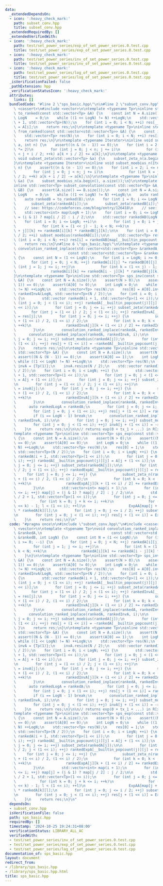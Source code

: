 ```yaml
---
data:
  _extendedDependsOn:
  - icon: ':heavy_check_mark:'
    path: subset_conv.hpp
    title: subset_conv.hpp
  _extendedRequiredBy: []
  _extendedVerifiedWith:
  - icon: ':heavy_check_mark:'
    path: test/set_power_series/exp_of_set_power_series.0.test.cpp
    title: test/set_power_series/exp_of_set_power_series.0.test.cpp
  - icon: ':heavy_check_mark:'
    path: test/set_power_series/inv_of_set_power_series.0.test.cpp
    title: test/set_power_series/inv_of_set_power_series.0.test.cpp
  - icon: ':heavy_check_mark:'
    path: test/set_power_series/log_of_set_power_series.0.test.cpp
    title: test/set_power_series/log_of_set_power_series.0.test.cpp
  _isVerificationFailed: false
  _pathExtension: hpp
  _verificationStatusIcon: ':heavy_check_mark:'
  attributes:
    links: []
  bundledCode: "#line 2 \"sps_basic.hpp\"\n\n#line 2 \"subset_conv.hpp\"\n\n#include\
    \ <cassert>\n#include <vector>\n\ntemplate <typename Tp>\ninline std::vector<std::vector<Tp>>\
    \ to_ranked(const std::vector<Tp> &A) {\n    const int N = A.size();\n    int\
    \ LogN    = 0;\n    while ((1 << LogN) != N) ++LogN;\n    std::vector res(LogN\
    \ + 1, std::vector<Tp>(N));\n    for (int i = 0; i < N; ++i) res[__builtin_popcount(i)][i]\
    \ = A[i];\n    return res;\n}\n\ntemplate <typename Tp>\ninline std::vector<Tp>\
    \ from_ranked(const std::vector<std::vector<Tp>> &A) {\n    const int N = A[0].size();\n\
    \    std::vector<Tp> res(N);\n    for (int i = 0; i < N; ++i) res[i] = A[__builtin_popcount(i)][i];\n\
    \    return res;\n}\n\ntemplate <typename Iterator>\ninline void subset_zeta_n(Iterator\
    \ a, int n) {\n    assert((n & (n - 1)) == 0);\n    for (int i = 2; i <= n; i\
    \ *= 2)\n        for (int j = 0; j < n; j += i)\n            for (int k = j; k\
    \ < j + i / 2; ++k) a[k + i / 2] += a[k];\n}\n\ntemplate <typename Tp>\ninline\
    \ void subset_zeta(std::vector<Tp> &a) {\n    subset_zeta_n(a.begin(), a.size());\n\
    }\n\ntemplate <typename Iterator>\ninline void subset_moebius_n(Iterator a, int\
    \ n) {\n    assert((n & (n - 1)) == 0);\n    for (int i = 2; i <= n; i *= 2)\n\
    \        for (int j = 0; j < n; j += i)\n            for (int k = j; k < j + i\
    \ / 2; ++k) a[k + i / 2] -= a[k];\n}\n\ntemplate <typename Tp>\ninline void subset_moebius(std::vector<Tp>\
    \ &a) {\n    subset_moebius_n(a.begin(), a.size());\n}\n\ntemplate <typename Tp>\n\
    inline std::vector<Tp> subset_convolution(const std::vector<Tp> &A, const std::vector<Tp>\
    \ &B) {\n    assert(A.size() == B.size());\n    const int N = A.size();\n    int\
    \ LogN    = 0;\n    while ((1 << LogN) != N) ++LogN;\n    auto rankedA = to_ranked(A);\n\
    \    auto rankedB = to_ranked(B);\n\n    for (int i = 0; i <= LogN; ++i) {\n \
    \       subset_zeta(rankedA[i]);\n        subset_zeta(rankedB[i]);\n    }\n\n\
    \    // see: https://codeforces.com/blog/entry/126418\n    // see: https://oeis.org/A025480\n\
    \    std::vector<int> map(LogN + 1);\n    for (int i = 0; i <= LogN; ++i) map[i]\
    \ = (i & 1) ? map[i / 2] : i / 2;\n\n    std::vector rankedAB(LogN / 2 + 1, std::vector<Tp>(N));\n\
    \    for (int i = 0; i <= LogN; ++i)\n        for (int j = 0; i + j <= LogN; ++j)\n\
    \            for (int k = (1 << j) - 1; k < N; ++k)\n                rankedAB[map[i\
    \ + j]][k] += rankedA[i][k] * rankedB[j][k];\n\n    for (int i = 0; i <= LogN\
    \ / 2; ++i) subset_moebius(rankedAB[i]);\n\n    std::vector<Tp> res(N);\n    for\
    \ (int i = 0; i < N; ++i) res[i] = rankedAB[map[__builtin_popcount(i)]][i];\n\
    \    return res;\n}\n#line 6 \"sps_basic.hpp\"\n\ntemplate <typename Tp>\nvoid\
    \ convolution_ranked_inplace(std::vector<std::vector<Tp>> &rankedA,\n        \
    \                        const std::vector<std::vector<Tp>> &rankedB, int LogN)\
    \ {\n    const int N = (1 << LogN);\n    for (int i = LogN; i >= 0; --i) {\n \
    \       for (int j = 0; j < N; ++j) rankedA[i][j] *= rankedB[0][j];\n        for\
    \ (int j = 1; j <= i; ++j)\n            for (int k = (1 << j) - 1; k < N; ++k)\n\
    \                rankedA[i][k] += rankedA[i - j][k] * rankedB[j][k];\n    }\n\
    }\n\ntemplate <typename Tp>\ninline std::vector<Tp> sps_inv(const std::vector<Tp>\
    \ &A) {\n    const int N = A.size();\n    assert(N > 0);\n    assert((N & (N -\
    \ 1)) == 0);\n    assert(A[0] != 0);\n    int LogN = 0;\n    while ((1 << LogN)\
    \ != N) ++LogN;\n    std::vector<Tp> res(N);\n    res[0] = A[0].inv();\n    std::vector\
    \ rankedInvA(LogN, std::vector<Tp>(N / 2));\n    for (int i = 0; i < LogN; ++i)\
    \ {\n        std::vector rankedA(i + 1, std::vector<Tp>(1 << i));\n        for\
    \ (int j = 0; j < (1 << i); ++j) rankedA[__builtin_popcount(j)][j] = A[j + (1\
    \ << i)];\n        for (int j = 0; j <= i; ++j) subset_zeta(rankedA[j]);\n\n \
    \       for (int j = (1 << i) / 2; j < (1 << i); ++j) rankedInvA[__builtin_popcount(j)][j]\
    \ = res[j];\n        for (int j = 0; j <= i; ++j) {\n            subset_zeta_n(rankedInvA[j].begin()\
    \ + (1 << i) / 2, (1 << i) / 2);\n            for (int k = 0; k < (1 << i) / 2;\
    \ ++k)\n                rankedInvA[j][k + (1 << i) / 2] += rankedInvA[j][k];\n\
    \        }\n\n        convolution_ranked_inplace(rankedA, rankedInvA, i);\n  \
    \      convolution_ranked_inplace(rankedA, rankedInvA, i);\n\n        for (int\
    \ j = 0; j <= i; ++j) subset_moebius(rankedA[j]);\n        for (int j = 0; j <\
    \ (1 << i); ++j) res[j + (1 << i)] = -rankedA[__builtin_popcount(j)][j];\n   \
    \ }\n    return res;\n}\n\ntemplate <typename Tp>\ninline std::vector<Tp> sps_log(const\
    \ std::vector<Tp> &A) {\n    const int N = A.size();\n    assert(N > 0);\n   \
    \ assert((N & (N - 1)) == 0);\n    assert(A[0] == 1);\n    int LogN = 0;\n   \
    \ while ((1 << LogN) != N) ++LogN;\n    std::vector<Tp> res(N);\n    std::vector<Tp>\
    \ invA = {Tp(1)};\n    invA.resize(N / 2);\n    std::vector rankedInvA(LogN, std::vector<Tp>(N\
    \ / 2));\n    for (int i = 0; i < LogN; ++i) {\n        std::vector rankedA(i\
    \ + 1, std::vector<Tp>(1 << i));\n        for (int j = 0; j < (1 << i); ++j) rankedA[__builtin_popcount(j)][j]\
    \ = A[j + (1 << i)];\n        for (int j = 0; j <= i; ++j) subset_zeta(rankedA[j]);\n\
    \n        for (int j = (1 << i) / 2; j < (1 << i); ++j)\n            rankedInvA[__builtin_popcount(j)][j]\
    \ = invA[j];\n        for (int j = 0; j <= i; ++j) {\n            subset_zeta_n(rankedInvA[j].begin()\
    \ + (1 << i) / 2, (1 << i) / 2);\n            for (int k = 0; k < (1 << i) / 2;\
    \ ++k)\n                rankedInvA[j][k + (1 << i) / 2] += rankedInvA[j][k];\n\
    \        }\n\n        convolution_ranked_inplace(rankedA, rankedInvA, i);\n  \
    \      auto rankedLogA = rankedA;\n        for (int j = 0; j <= i; ++j) subset_moebius(rankedLogA[j]);\n\
    \        for (int j = 0; j < (1 << i); ++j) res[j + (1 << i)] = rankedLogA[__builtin_popcount(j)][j];\n\
    \        if (i == LogN - 1) break;\n        convolution_ranked_inplace(rankedA,\
    \ rankedInvA, i);\n\n        for (int j = 0; j <= i; ++j) subset_moebius(rankedA[j]);\n\
    \        for (int j = 0; j < (1 << i); ++j) invA[j + (1 << i)] = -rankedA[__builtin_popcount(j)][j];\n\
    \    }\n    return res;\n}\n\n// returns exp(0 + tx_1 + ...) in R[x_1,...,x_n]/(x_1^2,...,x_n^2)\n\
    template <typename Tp>\ninline std::vector<Tp> sps_exp(const std::vector<Tp> &A)\
    \ {\n    const int N = A.size();\n    assert(N > 0);\n    assert((N & (N - 1))\
    \ == 0);\n    assert(A[0] == 0);\n    int LogN = 0;\n    while ((1 << LogN) !=\
    \ N) ++LogN;\n    std::vector<Tp> res(N);\n    res[0] = 1;\n    std::vector rankedExpA(LogN,\
    \ std::vector<Tp>(N / 2));\n    for (int i = 0; i < LogN; ++i) {\n        std::vector\
    \ rankedA(i + 1, std::vector<Tp>(1 << i));\n        for (int j = 0; j < (1 <<\
    \ i); ++j) rankedA[__builtin_popcount(j)][j] = A[j + (1 << i)];\n        for (int\
    \ j = 0; j <= i; ++j) subset_zeta(rankedA[j]);\n\n        for (int j = (1 << i)\
    \ / 2; j < (1 << i); ++j) rankedExpA[__builtin_popcount(j)][j] = res[j];\n   \
    \     for (int j = 0; j <= i; ++j) {\n            subset_zeta_n(rankedExpA[j].begin()\
    \ + (1 << i) / 2, (1 << i) / 2);\n            for (int k = 0; k < (1 << i) / 2;\
    \ ++k)\n                rankedExpA[j][k + (1 << i) / 2] += rankedExpA[j][k];\n\
    \        }\n\n        std::vector<int> map(i + 1);\n        for (int j = 0; j\
    \ <= i; ++j) map[j] = (j & 1) ? map[j / 2] : j / 2;\n\n        std::vector ExpAA(i\
    \ / 2 + 1, std::vector<Tp>(1 << i));\n        for (int j = 0; j <= i; ++j)\n \
    \           for (int k = 0; j + k <= i; ++k)\n                for (int l = (1\
    \ << k) - 1; l < (1 << i); ++l)\n                    ExpAA[map[j + k]][l] += rankedExpA[j][l]\
    \ * rankedA[k][l];\n        for (int j = 0; j <= i / 2; ++j) subset_moebius(ExpAA[j]);\n\
    \n        for (int j = 0; j < (1 << i); ++j) res[j + (1 << i)] = ExpAA[map[__builtin_popcount(j)]][j];\n\
    \    }\n    return res;\n}\n"
  code: "#pragma once\n\n#include \"subset_conv.hpp\"\n#include <cassert>\n#include\
    \ <vector>\n\ntemplate <typename Tp>\nvoid convolution_ranked_inplace(std::vector<std::vector<Tp>>\
    \ &rankedA,\n                                const std::vector<std::vector<Tp>>\
    \ &rankedB, int LogN) {\n    const int N = (1 << LogN);\n    for (int i = LogN;\
    \ i >= 0; --i) {\n        for (int j = 0; j < N; ++j) rankedA[i][j] *= rankedB[0][j];\n\
    \        for (int j = 1; j <= i; ++j)\n            for (int k = (1 << j) - 1;\
    \ k < N; ++k)\n                rankedA[i][k] += rankedA[i - j][k] * rankedB[j][k];\n\
    \    }\n}\n\ntemplate <typename Tp>\ninline std::vector<Tp> sps_inv(const std::vector<Tp>\
    \ &A) {\n    const int N = A.size();\n    assert(N > 0);\n    assert((N & (N -\
    \ 1)) == 0);\n    assert(A[0] != 0);\n    int LogN = 0;\n    while ((1 << LogN)\
    \ != N) ++LogN;\n    std::vector<Tp> res(N);\n    res[0] = A[0].inv();\n    std::vector\
    \ rankedInvA(LogN, std::vector<Tp>(N / 2));\n    for (int i = 0; i < LogN; ++i)\
    \ {\n        std::vector rankedA(i + 1, std::vector<Tp>(1 << i));\n        for\
    \ (int j = 0; j < (1 << i); ++j) rankedA[__builtin_popcount(j)][j] = A[j + (1\
    \ << i)];\n        for (int j = 0; j <= i; ++j) subset_zeta(rankedA[j]);\n\n \
    \       for (int j = (1 << i) / 2; j < (1 << i); ++j) rankedInvA[__builtin_popcount(j)][j]\
    \ = res[j];\n        for (int j = 0; j <= i; ++j) {\n            subset_zeta_n(rankedInvA[j].begin()\
    \ + (1 << i) / 2, (1 << i) / 2);\n            for (int k = 0; k < (1 << i) / 2;\
    \ ++k)\n                rankedInvA[j][k + (1 << i) / 2] += rankedInvA[j][k];\n\
    \        }\n\n        convolution_ranked_inplace(rankedA, rankedInvA, i);\n  \
    \      convolution_ranked_inplace(rankedA, rankedInvA, i);\n\n        for (int\
    \ j = 0; j <= i; ++j) subset_moebius(rankedA[j]);\n        for (int j = 0; j <\
    \ (1 << i); ++j) res[j + (1 << i)] = -rankedA[__builtin_popcount(j)][j];\n   \
    \ }\n    return res;\n}\n\ntemplate <typename Tp>\ninline std::vector<Tp> sps_log(const\
    \ std::vector<Tp> &A) {\n    const int N = A.size();\n    assert(N > 0);\n   \
    \ assert((N & (N - 1)) == 0);\n    assert(A[0] == 1);\n    int LogN = 0;\n   \
    \ while ((1 << LogN) != N) ++LogN;\n    std::vector<Tp> res(N);\n    std::vector<Tp>\
    \ invA = {Tp(1)};\n    invA.resize(N / 2);\n    std::vector rankedInvA(LogN, std::vector<Tp>(N\
    \ / 2));\n    for (int i = 0; i < LogN; ++i) {\n        std::vector rankedA(i\
    \ + 1, std::vector<Tp>(1 << i));\n        for (int j = 0; j < (1 << i); ++j) rankedA[__builtin_popcount(j)][j]\
    \ = A[j + (1 << i)];\n        for (int j = 0; j <= i; ++j) subset_zeta(rankedA[j]);\n\
    \n        for (int j = (1 << i) / 2; j < (1 << i); ++j)\n            rankedInvA[__builtin_popcount(j)][j]\
    \ = invA[j];\n        for (int j = 0; j <= i; ++j) {\n            subset_zeta_n(rankedInvA[j].begin()\
    \ + (1 << i) / 2, (1 << i) / 2);\n            for (int k = 0; k < (1 << i) / 2;\
    \ ++k)\n                rankedInvA[j][k + (1 << i) / 2] += rankedInvA[j][k];\n\
    \        }\n\n        convolution_ranked_inplace(rankedA, rankedInvA, i);\n  \
    \      auto rankedLogA = rankedA;\n        for (int j = 0; j <= i; ++j) subset_moebius(rankedLogA[j]);\n\
    \        for (int j = 0; j < (1 << i); ++j) res[j + (1 << i)] = rankedLogA[__builtin_popcount(j)][j];\n\
    \        if (i == LogN - 1) break;\n        convolution_ranked_inplace(rankedA,\
    \ rankedInvA, i);\n\n        for (int j = 0; j <= i; ++j) subset_moebius(rankedA[j]);\n\
    \        for (int j = 0; j < (1 << i); ++j) invA[j + (1 << i)] = -rankedA[__builtin_popcount(j)][j];\n\
    \    }\n    return res;\n}\n\n// returns exp(0 + tx_1 + ...) in R[x_1,...,x_n]/(x_1^2,...,x_n^2)\n\
    template <typename Tp>\ninline std::vector<Tp> sps_exp(const std::vector<Tp> &A)\
    \ {\n    const int N = A.size();\n    assert(N > 0);\n    assert((N & (N - 1))\
    \ == 0);\n    assert(A[0] == 0);\n    int LogN = 0;\n    while ((1 << LogN) !=\
    \ N) ++LogN;\n    std::vector<Tp> res(N);\n    res[0] = 1;\n    std::vector rankedExpA(LogN,\
    \ std::vector<Tp>(N / 2));\n    for (int i = 0; i < LogN; ++i) {\n        std::vector\
    \ rankedA(i + 1, std::vector<Tp>(1 << i));\n        for (int j = 0; j < (1 <<\
    \ i); ++j) rankedA[__builtin_popcount(j)][j] = A[j + (1 << i)];\n        for (int\
    \ j = 0; j <= i; ++j) subset_zeta(rankedA[j]);\n\n        for (int j = (1 << i)\
    \ / 2; j < (1 << i); ++j) rankedExpA[__builtin_popcount(j)][j] = res[j];\n   \
    \     for (int j = 0; j <= i; ++j) {\n            subset_zeta_n(rankedExpA[j].begin()\
    \ + (1 << i) / 2, (1 << i) / 2);\n            for (int k = 0; k < (1 << i) / 2;\
    \ ++k)\n                rankedExpA[j][k + (1 << i) / 2] += rankedExpA[j][k];\n\
    \        }\n\n        std::vector<int> map(i + 1);\n        for (int j = 0; j\
    \ <= i; ++j) map[j] = (j & 1) ? map[j / 2] : j / 2;\n\n        std::vector ExpAA(i\
    \ / 2 + 1, std::vector<Tp>(1 << i));\n        for (int j = 0; j <= i; ++j)\n \
    \           for (int k = 0; j + k <= i; ++k)\n                for (int l = (1\
    \ << k) - 1; l < (1 << i); ++l)\n                    ExpAA[map[j + k]][l] += rankedExpA[j][l]\
    \ * rankedA[k][l];\n        for (int j = 0; j <= i / 2; ++j) subset_moebius(ExpAA[j]);\n\
    \n        for (int j = 0; j < (1 << i); ++j) res[j + (1 << i)] = ExpAA[map[__builtin_popcount(j)]][j];\n\
    \    }\n    return res;\n}\n"
  dependsOn:
  - subset_conv.hpp
  isVerificationFile: false
  path: sps_basic.hpp
  requiredBy: []
  timestamp: '2024-10-25 19:24:31+08:00'
  verificationStatus: LIBRARY_ALL_AC
  verifiedWith:
  - test/set_power_series/inv_of_set_power_series.0.test.cpp
  - test/set_power_series/exp_of_set_power_series.0.test.cpp
  - test/set_power_series/log_of_set_power_series.0.test.cpp
documentation_of: sps_basic.hpp
layout: document
redirect_from:
- /library/sps_basic.hpp
- /library/sps_basic.hpp.html
title: sps_basic.hpp
---
```

